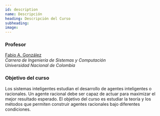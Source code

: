 ```yaml
---
id: description
name: Descripción
heading: Descripción del Curso
subheading: 
image: 
---
```


### Profesor
[Fabio A. González](https://fagonzalezo.github.io/)  
*Carrera de Ingeniería de Sistemas y Computación*  
*Universidad Nacional de Colombia*

### Objetivo del curso
Los sistemas inteligentes estudian el desarrollo de agentes inteligentes o racionales. Un agente racional debe ser capaz de actuar para maximizar el mejor resultado esperado. El objetivo del curso es estudiar la teoría y los métodos que permiten construir agentes racionales bajo diferentes condiciones.